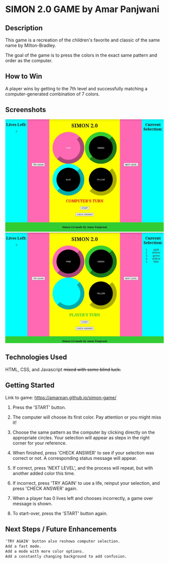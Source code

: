 # SIMON 2.0 GAME by Amar Panjwani
## Description
This game is a recreation of the children's favorite and classic of the same name by Milton-Bradley. 

The goal of the game is to press the colors in the exact same pattern and order as the computer. 

## How to Win
A player wins by getting to the 7th level and successfully matching a computer-generated combination of 7 colors.

## Screenshots

![Computer's Turn](/images/screenshotComputersTurn.jpg)
![Player's Turn](/images/screenshotPlayersTurn.jpg)

## Technologies Used
HTML, CSS, and Javascript ~~mixed with some blind luck.~~

## Getting Started
Link to game: https://amarpan.github.io/simon-game/

1. Press the 'START' button.

2. The computer will choose its first color. Pay attention or you might miss it!

3. Choose the same pattern as the computer by clicking directly on the appropriate circles. Your selection will appear as steps in the right corner for your reference.
4. When finished, press 'CHECK ANSWER' to see if your selection was correct or not. A corresponding status message will appear. 
5. If correct, press 'NEXT LEVEL', and the process will repeat, but with another added color this time.
6. If incorrect, press 'TRY AGAIN' to use a life, reinput your selection, and press 'CHECK ANSWER' again.
7. When a player has 0 lives left and chooses incorrectly, a game over message is shown. 
8. To start-over, press the 'START' button again. 

## Next Steps / Future Enhancements
    'TRY AGAIN' button also reshows computer selection.
    Add a fast mode. 
    Add a mode with more color options.
    Add a constantly changing background to add confusion.
    